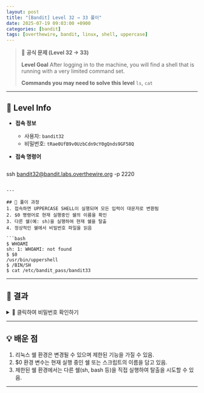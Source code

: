 ```yaml
---
layout: post
title: "[Bandit] Level 32 → 33 풀이"
date: 2025-07-19 09:03:00 +0900
categories: [bandit]
tags: [overthewire, bandit, linux, shell, uppercase]
---
```


> 📝 **공식 문제 (Level 32 → 33)**
>
> **Level Goal**
> After logging in to the machine, you will find a shell that is running with a very limited command set.
>
> **Commands you may need to solve this level**
> `ls`, `cat`

---

## 🔐 Level Info

- **접속 정보**
  - 사용자: `bandit32`
  - 비밀번호: `tRae0UfB9v0UzbCdn9cY0gQnds9GF58Q`
  
- **접속 명령어**

  ```bash
ssh bandit32@bandit.labs.overthewire.org -p 2220
  ```

---

## 🧪 풀이 과정
1. 접속하면 UPPERCASE SHELL이 실행되며 모든 입력이 대문자로 변환됨
2. $0 명령어로 현재 실행중인 쉘의 이름을 확인
3. 다른 쉘(예: sh)을 실행하여 현재 쉘을 탈출
4. 정상적인 쉘에서 비밀번호 파일을 읽음

```bash
$ WHOAMI
sh: 1: WHOAMI: not found
$ $0
/usr/bin/uppershell
$ /BIN/SH
$ cat /etc/bandit_pass/bandit33
```

---

## 🎯 결과

<details markdown="1">
<summary>👀 클릭하여 비밀번호 확인하기</summary>

```bash
0Zf11ioIjMVN551jX3CmStKLYqjk54Ga
```

</details>

---

## 💡 배운 점
1. 리눅스 쉘 환경은 변경될 수 있으며 제한된 기능을 가질 수 있음.
2. $0 환경 변수는 현재 실행 중인 쉘 또는 스크립트의 이름을 담고 있음.
3. 제한된 쉘 환경에서는 다른 쉘(sh, bash 등)을 직접 실행하여 탈출을 시도할 수 있음.

<hr class="short-rule">